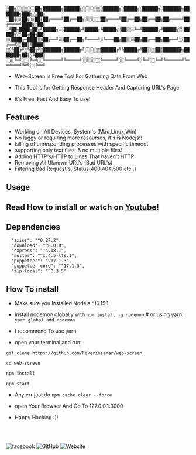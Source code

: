 `
  ░██╗░░░░░░░██╗███████╗██████╗░░░░░░░░██████╗░█████╗░██████╗░███████╗███████╗███╗░░██╗
  ░██║░░██╗░░██║██╔════╝██╔══██╗░░░░░░██╔════╝██╔══██╗██╔══██╗██╔════╝██╔════╝████╗░██║
  ░╚██╗████╗██╔╝█████╗░░██████╦╝█████╗╚█████╗░██║░░╚═╝██████╔╝█████╗░░█████╗░░██╔██╗██║
  ░░████╔═████║░██╔══╝░░██╔══██╗╚════╝░╚═══██╗██║░░██╗██╔══██╗██╔══╝░░██╔══╝░░██║╚████║
  ░░╚██╔╝░╚██╔╝░███████╗██████╦╝░░░░░░██████╔╝╚█████╔╝██║░░██║███████╗███████╗██║░╚███║
  ░░░╚═╝░░░╚═╝░░╚══════╝╚═════╝░░░░░░░╚═════╝░░╚════╝░╚═╝░░╚═╝╚══════╝╚══════╝╚═╝░░╚══╝
`

- Web-Screen is Free Tool For Gathering Data From Web

- This Tool is for Getting Response Header And Capturing URL's Page 

- it's Free, Fast And Easy To use!

## Features

  - Working on All Devices, System's (Mac,Linux,Win)
  - No laggy or requiring more resourses, it's is Nodejs!!
  - killing of unresponding processes with specific timeout
  - supporting only text files, & no multiple files!
  - Adding HTTP's/HTTP to Lines That haven't HTTP
  - Removing All Uknown URL's (Bad URL's)
  - Filtering Bad Request's, Status(400,404,500 etc..)

## Usage

## Read How to install or watch on [Youtube!](https://www.youtube.com/channel/UC1_LGJISYiWv3SDbhRF6QsQ/videos)

## Dependencies

```
  "axios": "^0.27.2",
  "download": "^8.0.0",
  "express": "^4.18.1",
  "multer": "^1.4.5-lts.1",
  "puppeteer": "^17.1.3",
  "puppeteer-core": "^17.1.3",
  "zip-local": "^0.3.5"
```

## How To install

- Make sure you installed Nodejs ^16.15.1
- install nodemon globally with ``` npm install -g nodemon ``` # or using yarn: ``` yarn global add nodemon``` 
- I recommend To use yarn

- open your terminal and run:
```
git clone https://github.com/Fekerineamar/web-screen
```
```
cd web-screen
```
```
npm install
```
```
npm start
```

- Any err just do ```npm cache clear --force```

- open Your Browser And Go To 127.0.0.1:3000

- Happy Hacking :)!

<br>
<br>

[![facebook](https://img.shields.io/badge/-Facebook-1877F2?style=for-the-badge&logo=Figma&logoColor=eeffff)](https://www.facebook.com/cody4code)
[![GitHub](https://img.shields.io/badge/-GitHub-181717?style=for-the-badge&logo=GitHub&logoColor=eeffff)](https://github.com/FekerineAmar/)
[![Website](https://img.shields.io/badge/-Website-181717?style=for-the-badge&logo=Internet-Archive&logoColor=eeffff)](https://cody4code.ga/)
